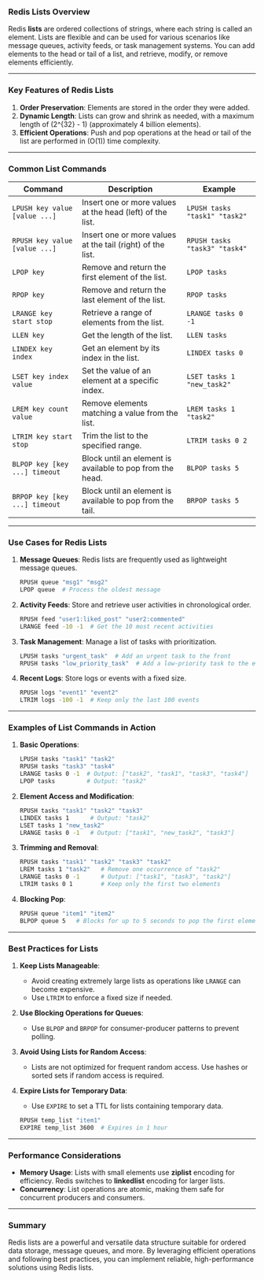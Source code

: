 ### Redis Lists Overview

Redis **lists** are ordered collections of strings, where each string is called an element. Lists are flexible and can be used for various scenarios like message queues, activity feeds, or task management systems. You can add elements to the head or tail of a list, and retrieve, modify, or remove elements efficiently.

---

### Key Features of Redis Lists
1. **Order Preservation**: Elements are stored in the order they were added.
2. **Dynamic Length**: Lists can grow and shrink as needed, with a maximum length of \(2^{32} - 1\) (approximately 4 billion elements).
3. **Efficient Operations**: Push and pop operations at the head or tail of the list are performed in \(O(1)\) time complexity.

---

### Common List Commands

| **Command**                  | **Description**                                                 | **Example**                     |
|-------------------------------|-----------------------------------------------------------------|----------------------------------|
| `LPUSH key value [value ...]` | Insert one or more values at the head (left) of the list.       | `LPUSH tasks "task1" "task2"`   |
| `RPUSH key value [value ...]` | Insert one or more values at the tail (right) of the list.      | `RPUSH tasks "task3" "task4"`   |
| `LPOP key`                    | Remove and return the first element of the list.               | `LPOP tasks`                    |
| `RPOP key`                    | Remove and return the last element of the list.                | `RPOP tasks`                    |
| `LRANGE key start stop`       | Retrieve a range of elements from the list.                    | `LRANGE tasks 0 -1`             |
| `LLEN key`                    | Get the length of the list.                                    | `LLEN tasks`                    |
| `LINDEX key index`            | Get an element by its index in the list.                       | `LINDEX tasks 0`                |
| `LSET key index value`        | Set the value of an element at a specific index.               | `LSET tasks 1 "new_task2"`      |
| `LREM key count value`        | Remove elements matching a value from the list.                | `LREM tasks 1 "task2"`          |
| `LTRIM key start stop`        | Trim the list to the specified range.                         | `LTRIM tasks 0 2`               |
| `BLPOP key [key ...] timeout` | Block until an element is available to pop from the head.       | `BLPOP tasks 5`                 |
| `BRPOP key [key ...] timeout` | Block until an element is available to pop from the tail.       | `BRPOP tasks 5`                 |

---

### Use Cases for Redis Lists

1. **Message Queues**:
   Redis lists are frequently used as lightweight message queues.
   ```bash
   RPUSH queue "msg1" "msg2"
   LPOP queue  # Process the oldest message
   ```

2. **Activity Feeds**:
   Store and retrieve user activities in chronological order.
   ```bash
   RPUSH feed "user1:liked_post" "user2:commented"
   LRANGE feed -10 -1  # Get the 10 most recent activities
   ```

3. **Task Management**:
   Manage a list of tasks with prioritization.
   ```bash
   LPUSH tasks "urgent_task"  # Add an urgent task to the front
   RPUSH tasks "low_priority_task"  # Add a low-priority task to the end
   ```

4. **Recent Logs**:
   Store logs or events with a fixed size.
   ```bash
   RPUSH logs "event1" "event2"
   LTRIM logs -100 -1  # Keep only the last 100 events
   ```

---

### Examples of List Commands in Action

1. **Basic Operations**:
   ```bash
   LPUSH tasks "task1" "task2"
   RPUSH tasks "task3" "task4"
   LRANGE tasks 0 -1  # Output: ["task2", "task1", "task3", "task4"]
   LPOP tasks         # Output: "task2"
   ```

2. **Element Access and Modification**:
   ```bash
   RPUSH tasks "task1" "task2" "task3"
   LINDEX tasks 1      # Output: "task2"
   LSET tasks 1 "new_task2"
   LRANGE tasks 0 -1   # Output: ["task1", "new_task2", "task3"]
   ```

3. **Trimming and Removal**:
   ```bash
   RPUSH tasks "task1" "task2" "task3" "task2"
   LREM tasks 1 "task2"   # Remove one occurrence of "task2"
   LRANGE tasks 0 -1      # Output: ["task1", "task3", "task2"]
   LTRIM tasks 0 1        # Keep only the first two elements
   ```

4. **Blocking Pop**:
   ```bash
   RPUSH queue "item1" "item2"
   BLPOP queue 5   # Blocks for up to 5 seconds to pop the first element
   ```

---

### Best Practices for Lists

1. **Keep Lists Manageable**:
   - Avoid creating extremely large lists as operations like `LRANGE` can become expensive.
   - Use `LTRIM` to enforce a fixed size if needed.

2. **Use Blocking Operations for Queues**:
   - Use `BLPOP` and `BRPOP` for consumer-producer patterns to prevent polling.

3. **Avoid Using Lists for Random Access**:
   - Lists are not optimized for frequent random access. Use hashes or sorted sets if random access is required.

4. **Expire Lists for Temporary Data**:
   - Use `EXPIRE` to set a TTL for lists containing temporary data.
   ```bash
   RPUSH temp_list "item1"
   EXPIRE temp_list 3600  # Expires in 1 hour
   ```

---

### Performance Considerations

- **Memory Usage**: Lists with small elements use **ziplist** encoding for efficiency. Redis switches to **linkedlist** encoding for larger lists.
- **Concurrency**: List operations are atomic, making them safe for concurrent producers and consumers.

---

### Summary

Redis lists are a powerful and versatile data structure suitable for ordered data storage, message queues, and more. By leveraging efficient operations and following best practices, you can implement reliable, high-performance solutions using Redis lists.
